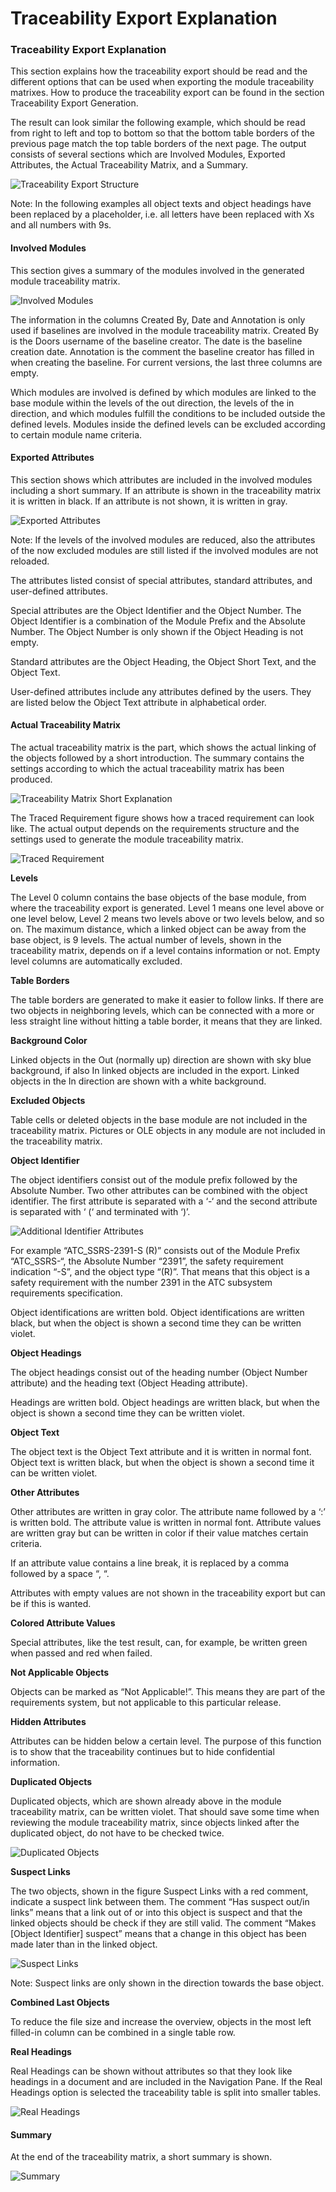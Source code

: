 # Traceability Export Explanation

### Traceability Export Explanation

This section explains how the traceability export should be read and the different options that can be used when exporting the module traceability matrixes. How to produce the traceability export can be found in the section Traceability Export Generation.

The result can look similar the following example, which should be read from right to left and top to bottom so that the bottom table borders of the previous page match the top table borders of the next page. The output consists of several sections which are Involved Modules, Exported Attributes, the Actual Traceability Matrix, and a Summary.

![Traceability Export Structure](.gitbook/assets/1.png)

Note: In the following examples all object texts and object headings have been replaced by a placeholder, i.e. all letters have been replaced with Xs and all numbers with 9s.

#### Involved Modules

This section gives a summary of the modules involved in the generated module traceability matrix.

![Involved Modules](.gitbook/assets/2.png)

The information in the columns Created By, Date and Annotation is only used if baselines are involved in the module traceability matrix. Created By is the Doors username of the baseline creator. The date is the baseline creation date. Annotation is the comment the baseline creator has filled in when creating the baseline. For current versions, the last three columns are empty.

Which modules are involved is defined by which modules are linked to the base module within the levels of the out direction, the levels of the in direction, and which modules fulfill the conditions to be included outside the defined levels. Modules inside the defined levels can be excluded according to certain module name criteria.

#### Exported Attributes

This section shows which attributes are included in the involved modules including a short summary. If an attribute is shown in the traceability matrix it is written in black. If an attribute is not shown, it is written in gray.

![Exported Attributes](.gitbook/assets/3.png)

Note: If the levels of the involved modules are reduced, also the attributes of the now excluded modules are still listed if the involved modules are not reloaded.

The attributes listed consist of special attributes, standard attributes, and user-defined attributes.

Special attributes are the Object Identifier and the Object Number. The Object Identifier is a combination of the Module Prefix and the Absolute Number. The Object Number is only shown if the Object Heading is not empty.

Standard attributes are the Object Heading, the Object Short Text, and the Object Text.

User-defined attributes include any attributes defined by the users. They are listed below the Object Text attribute in alphabetical order.

#### Actual Traceability Matrix

The actual traceability matrix is the part, which shows the actual linking of the objects followed by a short introduction. The summary contains the settings according to which the actual traceability matrix has been produced.

![Traceability Matrix Short Explanation](.gitbook/assets/4.png)

The Traced Requirement figure shows how a traced requirement can look like. The actual output depends on the requirements structure and the settings used to generate the module traceability matrix.

![Traced Requirement](.gitbook/assets/5.png)

**Levels**

The Level 0 column contains the base objects of the base module, from where the traceability export is generated. Level 1 means one level above or one level below, Level 2 means two levels above or two levels below, and so on. The maximum distance, which a linked object can be away from the base object, is 9 levels. The actual number of levels, shown in the traceability matrix, depends on if a level contains information or not. Empty level columns are automatically excluded.

**Table Borders**

The table borders are generated to make it easier to follow links. If there are two objects in neighboring levels, which can be connected with a more or less straight line without hitting a table border, it means that they are linked.

**Background Color**

Linked objects in the Out \(normally up\) direction are shown with sky blue background, if also In linked objects are included in the export. Linked objects in the In direction are shown with a white background.

**Excluded Objects**

Table cells or deleted objects in the base module are not included in the traceability matrix. Pictures or OLE objects in any module are not included in the traceability matrix.

**Object Identifier**

The object identifiers consist out of the module prefix followed by the Absolute Number. Two other attributes can be combined with the object identifier. The first attribute is separated with a ‘-‘ and the second attribute is separated with ‘ \(‘ and terminated with ‘\)’.

![Additional Identifier Attributes](.gitbook/assets/6.png)

For example “ATC\_SSRS-2391-S \(R\)” consists out of the Module Prefix “ATC\_SSRS-“, the Absolute Number “2391”, the safety requirement indication “-S”, and the object type “\(R\)”. That means that this object is a safety requirement with the number 2391 in the ATC subsystem requirements specification.

Object identifications are written bold. Object identifications are written black, but when the object is shown a second time they can be written violet.

**Object Headings**

The object headings consist out of the heading number \(Object Number attribute\) and the heading text \(Object Heading attribute\).

Headings are written bold. Object headings are written black, but when the object is shown a second time they can be written violet.

**Object Text**

The object text is the Object Text attribute and it is written in normal font. Object text is written black, but when the object is shown a second time it can be written violet.

**Other Attributes**

Other attributes are written in gray color. The attribute name followed by a ‘:’ is written bold. The attribute value is written in normal font. Attribute values are written gray but can be written in color if their value matches certain criteria.

If an attribute value contains a line break, it is replaced by a comma followed by a space “, “.

Attributes with empty values are not shown in the traceability export but can be if this is wanted.

**Colored Attribute Values**

Special attributes, like the test result, can, for example, be written green when passed and red when failed.

**Not Applicable Objects**

Objects can be marked as “Not Applicable!”. This means they are part of the requirements system, but not applicable to this particular release.

**Hidden Attributes**

Attributes can be hidden below a certain level. The purpose of this function is to show that the traceability continues but to hide confidential information.

**Duplicated Objects**

Duplicated objects, which are shown already above in the module traceability matrix, can be written violet. That should save some time when reviewing the module traceability matrix, since objects linked after the duplicated object, do not have to be checked twice.

![Duplicated Objects](.gitbook/assets/7.png)

**Suspect Links**

The two objects, shown in the figure Suspect Links with a red comment, indicate a suspect link between them. The comment “Has suspect out/in links” means that a link out of or into this object is suspect and that the linked objects should be check if they are still valid. The comment “Makes \[Object Identifier\] suspect” means that a change in this object has been made later than in the linked object.

![Suspect Links](.gitbook/assets/8.png)

Note: Suspect links are only shown in the direction towards the base object.

**Combined Last Objects**

To reduce the file size and increase the overview, objects in the most left filled-in column can be combined in a single table row.

**Real Headings**

Real Headings can be shown without attributes so that they look like headings in a document and are included in the Navigation Pane. If the Real Headings option is selected the traceability table is split into smaller tables.

![Real Headings](.gitbook/assets/9.png)

#### Summary

At the end of the traceability matrix, a short summary is shown.

![Summary](.gitbook/assets/10.png)

